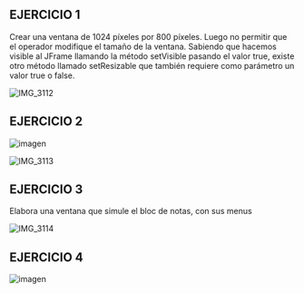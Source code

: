 ## EJERCICIO 1
Crear una ventana de 1024 píxeles por 800 píxeles. Luego no permitir que el operador modifique el tamaño de la ventana. Sabiendo que hacemos visible al JFrame llamando la método setVisible pasando el valor true, existe otro método llamado setResizable que también requiere como parámetro un valor true o false. 

![IMG_3112](https://user-images.githubusercontent.com/101481084/188254437-106b934f-6e33-4672-ac52-5e38d822d9e6.JPG)


## EJERCICIO 2

![imagen](https://user-images.githubusercontent.com/91554777/184280769-d6a4b54f-7c99-4649-930b-184d4bf26db8.png)

![IMG_3113](https://user-images.githubusercontent.com/101481084/188254363-fe6553d9-56c4-4d0b-8d22-270e54ae019f.JPG)


## EJERCICIO 3

Elabora una ventana que simule el bloc de notas, con sus menus

![IMG_3114](https://user-images.githubusercontent.com/101481084/188254377-5b256c56-d5bb-4c22-a4b2-6098e5548dd4.JPG)


## EJERCICIO 4

![imagen](https://user-images.githubusercontent.com/91554777/184458720-b8aebe63-6114-451c-b4eb-059227653d64.png)

